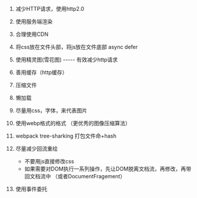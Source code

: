 1. 减少HTTP请求，使用http2.0
2. 使用服务端渲染
3. 合理使用CDN
4. 将css放在文件头部，将js放在文件底部  async  defer
5. 使用精灵图(雪花图)   ----- 有效减少http请求
6. 善用缓存（http缓存）
7. 压缩文件
8. 懒加载
9. 尽量用css，字体，来代表图片
10. 使用webp格式的格式  （更优秀的图像压缩算法）
11. webpack tree-sharking   打包文件命+hash
12. 尽量减少回流重绘
    - 不要用js直接修改css
    - 如果需要对DOM执行一系列操作，先让DOM脱离文档流，再修改，再带回文档流中  （或者DocumentFragement）

13. 使用事件委托

